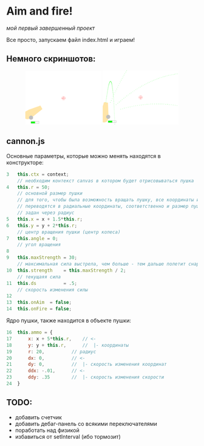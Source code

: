 # Aim and fire!

*мой первый завершенный проект*

Все просто, запускаем файл index.html и играем!

## Немного скриншотов:

<p align="center">
    <img src="rm_img/main.png" width="200">
    <img src="rm_img/tracers.png" width="200">
</p>

## cannon.js

Основные параметры, которые можно менять находятся в конструкторе:

```js
3	this.ctx = context;
	// необходим контекст canvas в котором будет отрисовываться пушка
4	this.r = 50;
	// основной размер пушки
	// для того, чтобы была возможность вращать пушку, все координаты и размеры
	// переводятся в радиальные координаты, соответственно и размер пушки
	// задан через радиус
5	this.x = x + 1.5*this.r;
6	this.y = y + 2*this.r;
	// центр вращения пушки (центр колеса)
7	this.angle = 0;
	// угол вращения
8	
9	this.maxStrength = 30;
	// максимальная сила выстрела, чем больше - тем дальше полетит снаряд
10	this.strength    = this.maxStrength / 2;
	// текущаяя сила
11	this.ds          = .5;
	// скорость изменения силы
12
13	this.onAim  = false;
14	this.onFire = false;
```

Ядро пушки, также находится в объекте пушки:
```js
16	this.ammo = {
17		x: x + 5*this.r,	// <-
18		y: y + this.r,		//  |- координаты
19		r: 20,			// радиус
20		dx: 0,			// <-
21		dy: 0,			//  |- скорость изменения координат
22		ddx: -.01,		// <-
23		ddy: .35		//  |- скорость изменения скорости
24	}
```

## TODO:

- добавить счетчик
- добавить дебаг-панель со всякими переключателями
- поработать над физикой
- избавиться от setInterval (ибо тормозит)